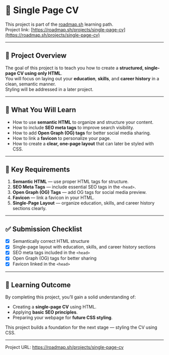 # 🧾 Single Page CV

This project is part of the [roadmap.sh](https://roadmap.sh) learning path.  
Project link: [https://roadmap.sh/projects/single-page-cv](https://roadmap.sh/projects/single-page-cv)

---

## 📖 Project Overview

The goal of this project is to teach you how to create a **structured, single-page CV using only HTML**.  
You will focus on laying out your **education**, **skills**, and **career history** in a clean, semantic manner.  
Styling will be addressed in a later project.

---

## 🧠 What You Will Learn

- How to use **semantic HTML** to organize and structure your content.
- How to include **SEO meta tags** to improve search visibility.
- How to add **Open Graph (OG) tags** for better social media sharing.
- How to link a **favicon** to personalize your page.
- How to create a **clear, one-page layout** that can later be styled with CSS.

---

## 🧩 Key Requirements

1. **Semantic HTML** — use proper HTML tags for structure.  
2. **SEO Meta Tags** — include essential SEO tags in the `<head>`.  
3. **Open Graph (OG) Tags** — add OG tags for social media preview.  
4. **Favicon** — link a favicon in your HTML.  
5. **Single-Page Layout** — organize education, skills, and career history sections clearly.

---

## ✅ Submission Checklist

- [x] Semantically correct HTML structure  
- [x] Single-page layout with education, skills, and career history sections  
- [x] SEO meta tags included in the `<head>`  
- [x] Open Graph (OG) tags for better sharing  
- [x] Favicon linked in the `<head>`  

---

## 🎯 Learning Outcome

By completing this project, you’ll gain a solid understanding of:
- Creating a **single-page CV** using HTML.
- Applying **basic SEO principles**.
- Preparing your webpage for **future CSS styling**.

This project builds a foundation for the next stage — styling the CV using CSS.

---

Project URL: https://roadmap.sh/projects/single-page-cv
